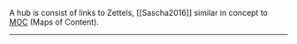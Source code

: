 A hub is consist of links to Zettels, [[Sascha2016]] similar in concept to [MOC][] (Maps of Content).

---

[MOC]: https://notes.johnmavrick.com/moc